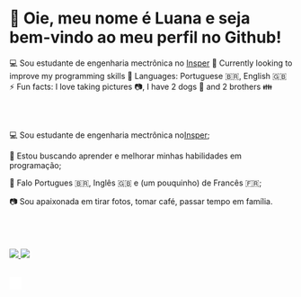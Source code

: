# 👋 Oie, meu nome é Luana e seja bem-vindo ao meu perfil no Github!


 💻 Sou estudante de engenharia mectrônica no [Insper](https://www.insper.edu.br/)
 👀 Currently looking to improve my programming skills
 💬 Languages: Portuguese 🇧🇷, English 🇬🇧
 ⚡ Fun facts: I love taking pictures 📷, I have 2 dogs 🐶 and 2 brothers 👪
 
 </br>
</br>
<div display="inline-block">
 <p align="left">💻 Sou estudante de engenharia mectrônica no<a href="https://www.insper.edu.br/">Insper</a>;</p>
 <p align="left">👀 Estou buscando aprender e melhorar minhas habilidades em programação;</p>
 <p align="left">💬 Falo Portugues 🇧🇷, Inglês 🇬🇧 e (um pouquinho) de Francês 🇫🇷;</p>
 <p align="left">📷 Sou apaixonada em tirar fotos, tomar café, passar tempo em família.</p>


</br>

#
#
<div>
<a href="https://github.com/LuanaPLGuimaraes">
<img height="180em" src="https://github-readme-stats.vercel.app/api/top-langs/?username=LuanaPLGuimaraes&layout=compact&langs_count=7&theme=dracula"/>
<img height="180em" src="https://github-readme-stats.vercel.app/api?username=LuanaPLGuimaraes&show_icons=true&theme=dracula&include_all_commits=true&count_private=true"/>
</div>
  
 </br>

<a href="https://www.instagram.com/luhprado_" target="_blank"><img align="left" alt="Instagram" width="22px" src="https://github.com/Aakarsh-B/trying-repos/blob/master/insta.svg" />
  
<!--
**LuanaPLGuimaraes/LuanaPLGuimaraes** is a ✨ _special_ ✨ repository because its `README.md` (this file) appears on your GitHub profile.
-->
